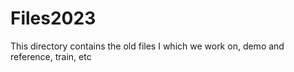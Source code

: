 # Files2023 
This directory contains the old files I  which we work on, demo and reference, train, etc
